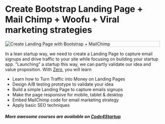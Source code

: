 # Create Bootstrap Landing Page + Mail Chimp + Woofu + Viral marketing strategies

<p style="border: 1px solid #ccc">
  <img src="https://code4startup.com/assets/project-zero-720f8c0a217fc048d41133523bbbac72.png" alt="Create Landing Page with Bootstrap + MailChimp">
</p>

In a lean startup way, we need to create a Landing Page to capture email signups and drive traffic to your site while focusing on building your startup app. "Launching" a startup this way, 
we can partly validate our idea and value proposition. With [Zero](https://code4startup.com/projects/zero-create-landing-page-mail-chimp-woofu-viral-marketing-strategies), 
you will learn

* Learn how to Turn Traffic into Money on Landing Pages
* Design A/B testing prototype to validate your idea
* Build a simple Landing Page to capture emails signups
* Make the page responsive for mobile, tablet & desktop
* Embed MailChimp code for email marketing strategy
* Apply basic SEO techniques

##### More awesome courses are available on [Code4Startup](https://code4startup.com)
